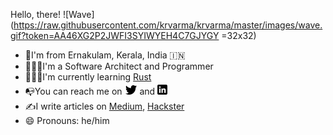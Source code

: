 Hello, there! ![Wave](https://raw.githubusercontent.com/krvarma/krvarma/master/images/wave.gif?token=AA46XG2P2JWFI3SYIWYEH4C7GJYGY =32x32)

 - 📍I'm from Ernakulam, Kerala, India 🇮🇳 
 - 👨🏻‍💻I'm a Software Architect and Programmer
- 🙇🏻‍♂️I'm currently learning [Rust](https://www.rust-lang.org/)
- 📭You can reach me on [<img src="https://raw.githubusercontent.com/krvarma/krvarma/master/images/twitter.png?token=AA46XG2XUDIZ76U3S3CCDA27GJ7UK">](https://twitter.com/krvma) and [<img src="https://raw.githubusercontent.com/krvarma/krvarma/master/images/linkedin.png?token=AA46XG272PH4JYMKPPFV3HS7GJ7XA">](https://www.linkedin.com/in/krvarma)
-  ✍️I write articles on [Medium](https://medium.com/@krvarma), [Hackster](https://www.hackster.io/krvarma) 
- 😄 Pronouns: he/him